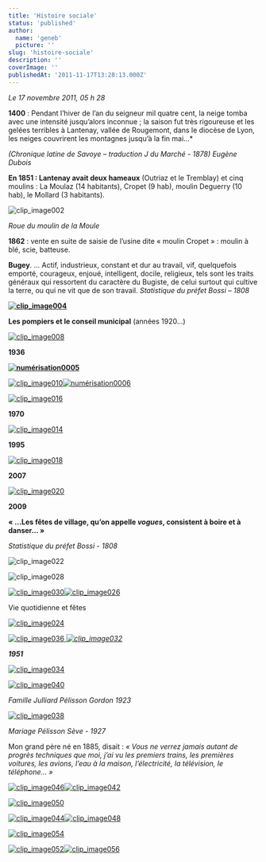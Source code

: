```yaml
---
title: 'Histoire sociale'
status: 'published'
author:
  name: 'geneb'
  picture: ''
slug: 'histoire-sociale'
description: ''
coverImage: ''
publishedAt: '2011-11-17T13:28:13.000Z'
---
```


*Le 17 novembre 2011, 05 h 28*

**1400** : Pendant l’hiver de l’an du seigneur mil quatre cent, la neige tomba avec une intensité jusqu’alors inconnue ; la saison fut très rigoureuse et les gelées terribles à Lantenay, vallée de Rougemont, dans le diocèse de Lyon, les neiges couvrirent les montagnes jusqu’à la fin mai…\*

*(Chronique latine de Savoye – traduction J du Marché - 1878) Eugène Dubois*

**En 1851 : Lantenay avait deux hameaux** (Outriaz et le Tremblay) et cinq moulins : La Moulaz (14 habitants), Cropet (9 hab), moulin Deguerry (10 hab), le Mollard (3 habitants).

![clip_image002](https://beguelins.net/blog/public/Windows-Live-Writer/779ed8add43c_E93D/clip_image002_thumb.jpg "clip_image002")

*Roue du moulin de la Moule*

**1862** : vente en suite de saisie de l’usine dite « moulin Cropet » : moulin à blé, scie, batteuse.

**Bugey**. … Actif, industrieux, constant et dur au travail, vif, quelquefois emporté, courageux, enjoué, intelligent, docile, religieux, tels sont les traits généraux qui ressortent du caractère du Bugiste, de celui surtout qui cultive la terre, ou qui ne vit que de son travail. *Statistique du préfet Bossi – 1808*

[**![clip_image004](https://beguelins.net/blog/public/Windows-Live-Writer/779ed8add43c_E93D/clip_image004_thumb.jpg "clip_image004")**](https://beguelins.net/blog/public/Windows-Live-Writer/779ed8add43c_E93D/clip_image004_2.jpg)

**Les pompiers et le conseil municipal** (années 1920…)

[![clip_image008](https://beguelins.net/blog/public/Windows-Live-Writer/779ed8add43c_E93D/clip_image008_thumb.jpg "clip_image008")](https://beguelins.net/blog/public/Windows-Live-Writer/779ed8add43c_E93D/clip_image008_2.jpg)

**1936**

[**![numérisation0005](https://beguelins.net/blog/public/Windows-Live-Writer/779ed8add43c_E93D/numerisation0005_thumb.jpg "numérisation0005")**](https://beguelins.net/blog/public/Windows-Live-Writer/779ed8add43c_E93D/numerisation0005_2.jpg)

[![clip_image010](https://beguelins.net/blog/public/Windows-Live-Writer/779ed8add43c_E93D/clip_image010_thumb.gif "clip_image010")](https://beguelins.net/blog/public/Windows-Live-Writer/779ed8add43c_E93D/clip_image010_2.gif)[![numérisation0006](https://beguelins.net/blog/public/Windows-Live-Writer/779ed8add43c_E93D/numerisation0006_thumb.jpg "numérisation0006")](https://beguelins.net/blog/public/Windows-Live-Writer/779ed8add43c_E93D/numerisation0006_2.jpg)

[![clip_image016](https://beguelins.net/blog/public/Windows-Live-Writer/779ed8add43c_E93D/clip_image016_thumb.jpg "clip_image016")](https://beguelins.net/blog/public/Windows-Live-Writer/779ed8add43c_E93D/clip_image016_2.jpg)

**1970**

[![clip_image014](https://beguelins.net/blog/public/Windows-Live-Writer/779ed8add43c_E93D/clip_image014_thumb.jpg "clip_image014")](https://beguelins.net/blog/public/Windows-Live-Writer/779ed8add43c_E93D/clip_image014_2.jpg)

**1995**

[![clip_image018](https://beguelins.net/blog/public/Windows-Live-Writer/779ed8add43c_E93D/clip_image018_thumb.jpg "clip_image018")](https://beguelins.net/blog/public/Windows-Live-Writer/779ed8add43c_E93D/clip_image018_2.jpg)

**2007**

[![clip_image020](https://beguelins.net/blog/public/Windows-Live-Writer/779ed8add43c_E93D/clip_image020_thumb.jpg "clip_image020")](https://beguelins.net/blog/public/Windows-Live-Writer/779ed8add43c_E93D/clip_image020_2.jpg)

**2009**

**« …Les fêtes de village, qu’on appelle *vogues*, consistent à boire et à danser… »**

*Statistique du préfet Bossi - 1808*

![clip_image022](https://beguelins.net/blog/public/Windows-Live-Writer/779ed8add43c_E93D/clip_image022_thumb.gif "clip_image022")

![clip_image028](https://beguelins.net/blog/public/Windows-Live-Writer/779ed8add43c_E93D/clip_image028_thumb.gif "clip_image028")

[![clip_image030](https://beguelins.net/blog/public/Windows-Live-Writer/779ed8add43c_E93D/clip_image030_thumb.jpg "clip_image030")](https://beguelins.net/blog/public/Windows-Live-Writer/779ed8add43c_E93D/clip_image030_2.jpg)[![clip_image026](https://beguelins.net/blog/public/Windows-Live-Writer/779ed8add43c_E93D/clip_image026_thumb.gif "clip_image026")](https://beguelins.net/blog/public/Windows-Live-Writer/779ed8add43c_E93D/clip_image026_2.gif)

Vie quotidienne et fêtes

[![clip_image024](https://beguelins.net/blog/public/Windows-Live-Writer/779ed8add43c_E93D/clip_image024_thumb.jpg "clip_image024")](https://beguelins.net/blog/public/Windows-Live-Writer/779ed8add43c_E93D/clip_image024_2.jpg)

[![clip_image036](https://beguelins.net/blog/public/Windows-Live-Writer/779ed8add43c_E93D/clip_image036_thumb.jpg "clip_image036") ](https://beguelins.net/blog/public/Windows-Live-Writer/779ed8add43c_E93D/clip_image036_2.jpg)[*![clip_image032](https://beguelins.net/blog/public/Windows-Live-Writer/779ed8add43c_E93D/clip_image032_thumb.gif "clip_image032")*](https://beguelins.net/blog/public/Windows-Live-Writer/779ed8add43c_E93D/clip_image032_2.gif)

***1951***

[![clip_image034](https://beguelins.net/blog/public/Windows-Live-Writer/779ed8add43c_E93D/clip_image034_thumb.gif "clip_image034")](https://beguelins.net/blog/public/Windows-Live-Writer/779ed8add43c_E93D/clip_image034_2.gif)

[![clip_image040](https://beguelins.net/blog/public/Windows-Live-Writer/779ed8add43c_E93D/clip_image040_thumb.jpg "clip_image040")](https://beguelins.net/blog/public/Windows-Live-Writer/779ed8add43c_E93D/clip_image040_2.jpg)

*Famille Julliard Pélisson Gordon 1923*

[![clip_image038](https://beguelins.net/blog/public/Windows-Live-Writer/779ed8add43c_E93D/clip_image038_thumb.jpg "clip_image038")](https://beguelins.net/blog/public/Windows-Live-Writer/779ed8add43c_E93D/clip_image038_2.jpg)

*Mariage Pélisson Sève - 1927*

Mon grand père né en 1885, disait : *« Vous ne verrez jamais autant de progrès techniques que moi, j’ai vu les premiers trains, les premières voitures, les avions, l’eau à la maison, l’électricité, la télévision, le téléphone… »*

[![clip_image046](https://beguelins.net/blog/public/Windows-Live-Writer/779ed8add43c_E93D/clip_image046_thumb.jpg "clip_image046")](https://beguelins.net/blog/public/Windows-Live-Writer/779ed8add43c_E93D/clip_image046_2.jpg)[![clip_image042](https://beguelins.net/blog/public/Windows-Live-Writer/779ed8add43c_E93D/clip_image042_thumb.gif "clip_image042")](https://beguelins.net/blog/public/Windows-Live-Writer/779ed8add43c_E93D/clip_image042_2.gif)

[![clip_image050](https://beguelins.net/blog/public/Windows-Live-Writer/779ed8add43c_E93D/clip_image050_thumb.jpg "clip_image050")](https://beguelins.net/blog/public/Windows-Live-Writer/779ed8add43c_E93D/clip_image050_2.jpg)

[![clip_image044](https://beguelins.net/blog/public/Windows-Live-Writer/779ed8add43c_E93D/clip_image044_thumb.jpg "clip_image044")](https://beguelins.net/blog/public/Windows-Live-Writer/779ed8add43c_E93D/clip_image044_2.jpg)[![clip_image048](https://beguelins.net/blog/public/Windows-Live-Writer/779ed8add43c_E93D/clip_image048_thumb.gif "clip_image048")](https://beguelins.net/blog/public/Windows-Live-Writer/779ed8add43c_E93D/clip_image048_2.gif)

[![clip_image054](https://beguelins.net/blog/public/Windows-Live-Writer/779ed8add43c_E93D/clip_image054_thumb.jpg "clip_image054")](https://beguelins.net/blog/public/Windows-Live-Writer/779ed8add43c_E93D/clip_image054_2.jpg)

[![clip_image052](https://beguelins.net/blog/public/Windows-Live-Writer/779ed8add43c_E93D/clip_image052_thumb.gif "clip_image052")](https://beguelins.net/blog/public/Windows-Live-Writer/779ed8add43c_E93D/clip_image052_2.gif)[![clip_image056](https://beguelins.net/blog/public/Windows-Live-Writer/779ed8add43c_E93D/clip_image056_thumb.gif "clip_image056")](https://beguelins.net/blog/public/Windows-Live-Writer/779ed8add43c_E93D/clip_image056_2.gif)